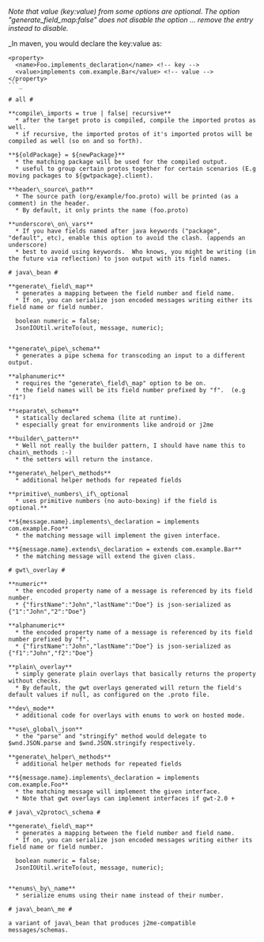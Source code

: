_Note that value (key:value) from some options are optional. The option "generate\_field\_map:false" does not disable the option ... remove the entry instead to disable._

_In maven, you would declare the key:value as:
```
<property>
  <name>Foo.implements_declaration</name> <!-- key -->
  <value>implements com.example.Bar</value> <!-- value -->
</property>
```_

# all #

**compile\_imports = true | false| recursive**
  * after the target proto is compiled, compile the imported protos as well.
  * if recursive, the imported protos of it's imported protos will be compiled as well (so on and so forth).

**${oldPackage} = ${newPackage}**
  * the matching package will be used for the compiled output.
  * useful to group certain protos together for certain scenarios (E.g  moving packages to ${gwtpackage}.client).

**header\_source\_path**
  * The source path (org/example/foo.proto) will be printed (as a comment) in the header.
  * By default, it only prints the name (foo.proto)

**underscore\_on\_vars**
  * If you have fields named after java keywords ("package", "default", etc), enable this option to avoid the clash. (appends an underscore)
  * best to avoid using keywords.  Who knows, you might be writing (in the future via reflection) to json output with its field names.

# java\_bean #

**generate\_field\_map**
  * generates a mapping between the field number and field name.
  * If on, you can serialize json encoded messages writing either its field name or field number.
```
      boolean numeric = false;
      JsonIOUtil.writeTo(out, message, numeric);
```

**generate\_pipe\_schema**
  * generates a pipe schema for transcoding an input to a different output.

**alphanumeric**
  * requires the "generate\_field\_map" option to be on.
  * the field names will be its field number prefixed by "f".  (e.g "f1")

**separate\_schema**
  * statically declared schema (lite at runtime).
  * especially great for environments like android or j2me

**builder\_pattern**
  * Well not really the builder pattern, I should have name this to chain\_methods :-)
  * the setters will return the instance.

**generate\_helper\_methods**
  * additional helper methods for repeated fields

**primitive\_numbers\_if\_optional
  * uses primitive numbers (no auto-boxing) if the field is optional.**

**${message.name}.implements\_declaration = implements com.example.Foo**
  * the matching message will implement the given interface.

**${message.name}.extends\_declaration = extends com.example.Bar**
  * the matching message will extend the given class.

# gwt\_overlay #

**numeric**
  * the encoded property name of a message is referenced by its field number.
  * {"firstName":"John","lastName":"Doe"} is json-serialized as {"1":"John","2":"Doe"}

**alphanumeric**
  * the encoded property name of a message is referenced by its field number prefixed by "f".
  * {"firstName":"John","lastName":"Doe"} is json-serialized as {"f1":"John","f2":"Doe"}

**plain\_overlay**
  * simply generate plain overlays that basically returns the property without checks.
  * By default, the gwt overlays generated will return the field's default values if null, as configured on the .proto file.

**dev\_mode**
  * additional code for overlays with enums to work on hosted mode.

**use\_global\_json**
  * the "parse" and "stringify" method would delegate to $wnd.JSON.parse and $wnd.JSON.stringify respectively.

**generate\_helper\_methods**
  * additional helper methods for repeated fields

**${message.name}.implements\_declaration = implements com.example.Foo**
  * the matching message will implement the given interface.
  * Note that gwt overlays can implement interfaces if gwt-2.0 +

# java\_v2protoc\_schema #

**generate\_field\_map**
  * generates a mapping between the field number and field name.
  * If on, you can serialize json encoded messages writing either its field name or field number.
```
      boolean numeric = false;
      JsonIOUtil.writeTo(out, message, numeric);
```

**enums\_by\_name**
  * serialize enums using their name instead of their number.

# java\_bean\_me #

a variant of java\_bean that produces j2me-compatible messages/schemas.